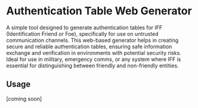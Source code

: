 # Authentication Table Web Generator

A simple tool designed to generate authentication tables for IFF (Identification Friend or Foe), specifically for use on untrusted communication channels. This web-based generator helps in creating secure and reliable authentication tables, ensuring safe information
exchange and verification in environments with potential security risks. Ideal for use in military, emergency comms, or any system where IFF is essential for distinguishing between friendly and non-friendly entities.

## Usage

[coming soon]